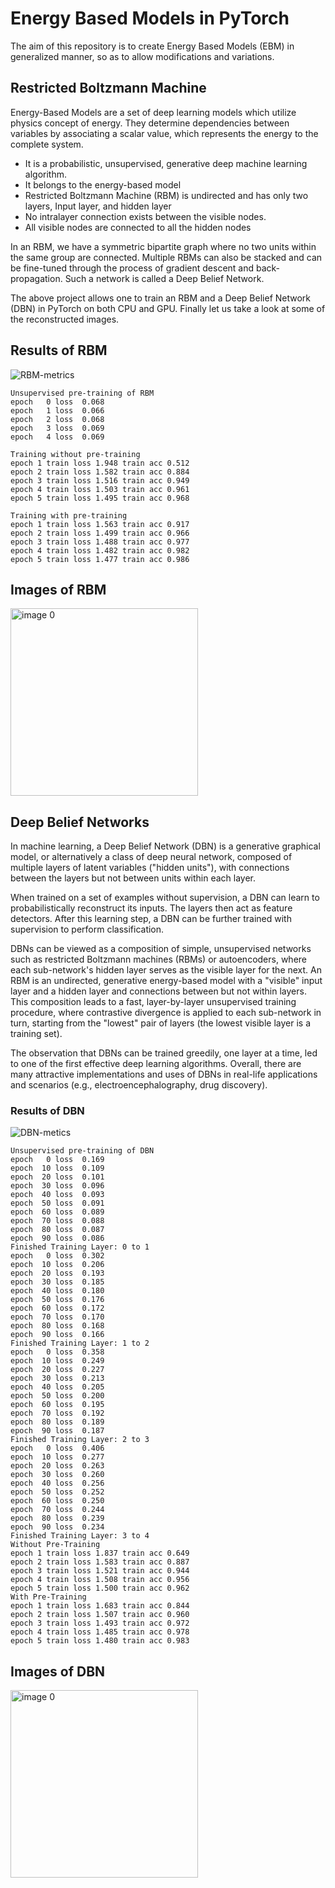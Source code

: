 # Energy Based Models in PyTorch

The aim of this repository is to create Energy Based Models (EBM) in generalized manner, so as to allow modifications and variations.

## Restricted Boltzmann Machine

Energy-Based Models are a set of deep learning models which utilize physics concept of energy.
They determine dependencies between variables by associating a scalar value, which represents the energy to the complete system.

* It is a probabilistic, unsupervised, generative deep machine learning algorithm.
* It belongs to the energy-based model
* Restricted Boltzmann Machine (RBM) is undirected and has only two layers, Input layer, and hidden layer
* No intralayer connection exists between the visible nodes. 
* All visible nodes are connected to all the hidden nodes

In an RBM, we have a symmetric bipartite graph where no two units within the same group are connected.
Multiple RBMs can also be stacked and can be fine-tuned through the process of gradient descent and back-propagation.
Such a network is called a Deep Belief Network.

The above project allows one to train an RBM and a Deep Belief Network (DBN) in PyTorch on both CPU and GPU.
Finally let us take a look at some of the reconstructed images.

## Results of RBM

![RBM-metrics](images/RBM.jpg)

```
Unsupervised pre-training of RBM
epoch   0 loss  0.068
epoch   1 loss  0.066
epoch   2 loss  0.068
epoch   3 loss  0.069
epoch   4 loss  0.069

Training without pre-training
epoch 1 train loss 1.948 train acc 0.512
epoch 2 train loss 1.582 train acc 0.884
epoch 3 train loss 1.516 train acc 0.949
epoch 4 train loss 1.503 train acc 0.961
epoch 5 train loss 1.495 train acc 0.968

Training with pre-training
epoch 1 train loss 1.563 train acc 0.917
epoch 2 train loss 1.499 train acc 0.966
epoch 3 train loss 1.488 train acc 0.977
epoch 4 train loss 1.482 train acc 0.982
epoch 5 train loss 1.477 train acc 0.986
```

## Images of RBM

<img src="images/RBM_digits.jpg" alt="image 0" width="300" />

## Deep Belief Networks

In machine learning, a Deep Belief Network (DBN) is a generative graphical model, or alternatively a class of deep neural network, composed of multiple layers of latent variables ("hidden units"), with connections between the layers but not between units within each layer.

When trained on a set of examples without supervision, a DBN can learn to probabilistically reconstruct its inputs.
The layers then act as feature detectors. After this learning step, a DBN can be further trained with supervision to perform classification.

DBNs can be viewed as a composition of simple, unsupervised networks such as restricted Boltzmann machines (RBMs) or autoencoders, where each sub-network's hidden layer serves as the visible layer for the next.
An RBM is an undirected, generative energy-based model with a "visible" input layer and a hidden layer and connections between but not within layers. This composition leads to a fast, layer-by-layer unsupervised training procedure, where contrastive divergence is applied to each sub-network in turn, starting from the "lowest" pair of layers (the lowest visible layer is a training set).

The observation that DBNs can be trained greedily, one layer at a time, led to one of the first effective deep learning algorithms.
Overall, there are many attractive implementations and uses of DBNs in real-life applications and scenarios (e.g., electroencephalography, drug discovery).

### Results of DBN

![DBN-metics](images/DBN.jpg)

```
Unsupervised pre-training of DBN
epoch   0 loss  0.169
epoch  10 loss  0.109
epoch  20 loss  0.101
epoch  30 loss  0.096
epoch  40 loss  0.093
epoch  50 loss  0.091
epoch  60 loss  0.089
epoch  70 loss  0.088
epoch  80 loss  0.087
epoch  90 loss  0.086
Finished Training Layer: 0 to 1
epoch   0 loss  0.302
epoch  10 loss  0.206
epoch  20 loss  0.193
epoch  30 loss  0.185
epoch  40 loss  0.180
epoch  50 loss  0.176
epoch  60 loss  0.172
epoch  70 loss  0.170
epoch  80 loss  0.168
epoch  90 loss  0.166
Finished Training Layer: 1 to 2
epoch   0 loss  0.358
epoch  10 loss  0.249
epoch  20 loss  0.227
epoch  30 loss  0.213
epoch  40 loss  0.205
epoch  50 loss  0.200
epoch  60 loss  0.195
epoch  70 loss  0.192
epoch  80 loss  0.189
epoch  90 loss  0.187
Finished Training Layer: 2 to 3
epoch   0 loss  0.406
epoch  10 loss  0.277
epoch  20 loss  0.263
epoch  30 loss  0.260
epoch  40 loss  0.256
epoch  50 loss  0.252
epoch  60 loss  0.250
epoch  70 loss  0.244
epoch  80 loss  0.239
epoch  90 loss  0.234
Finished Training Layer: 3 to 4
Without Pre-Training
epoch 1 train loss 1.837 train acc 0.649
epoch 2 train loss 1.583 train acc 0.887
epoch 3 train loss 1.521 train acc 0.944
epoch 4 train loss 1.508 train acc 0.956
epoch 5 train loss 1.500 train acc 0.962
With Pre-Training
epoch 1 train loss 1.683 train acc 0.844
epoch 2 train loss 1.507 train acc 0.960
epoch 3 train loss 1.493 train acc 0.972
epoch 4 train loss 1.485 train acc 0.978
epoch 5 train loss 1.480 train acc 0.983
```

## Images of DBN

<img src="images/DBN_digits.jpg" alt="image 0" width="300" />
